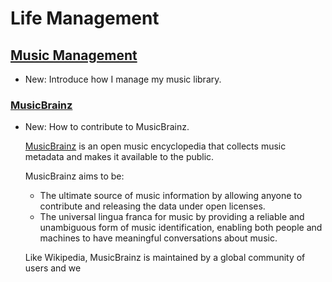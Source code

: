 # Life Management

## [Music Management](music_management.md)

* New: Introduce how I manage my music library.

### [MusicBrainz](musicbrainz.md)

* New: How to contribute to MusicBrainz.

    [MusicBrainz](https://musicbrainz.org) is an open music encyclopedia that
    collects music metadata and makes it available to the public.
    
    MusicBrainz aims to be:
    
    * The ultimate source of music information by allowing anyone to contribute and
        releasing the data under open licenses.
    * The universal lingua franca for music by providing a reliable and unambiguous
        form of music identification, enabling both people and machines to have
        meaningful conversations about music.
    
    Like Wikipedia, MusicBrainz is maintained by a global community of users and we
